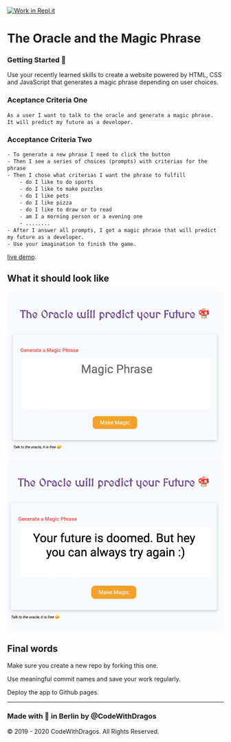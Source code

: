 [![Work in Repl.it](https://classroom.github.com/assets/work-in-replit-14baed9a392b3a25080506f3b7b6d57f295ec2978f6f33ec97e36a161684cbe9.svg)](https://classroom.github.com/online_ide?assignment_repo_id=5301347&assignment_repo_type=AssignmentRepo)
# The Oracle and the Magic Phrase

### Getting Started :rocket:

Use your recently learned skills to create a website powered by HTML, CSS and JavaScript that generates a magic phrase depending on user choices.

### Aceptance Criteria One

```
As a user I want to talk to the oracle and generate a magic phrase.
It will predict my future as a developer.
```

### Acceptance Criteria Two

```
- To generate a new phrase I need to click the button
- Then I see a series of choices (prompts) with criterias for the phrase
- Then I chose what criterias I want the phrase to fulfill
    - do I like to do sports
    - do I like to make puzzles
    - do I like pets
    - do I like pizza
    - do I like to draw or to read
    - am I a morning person or a evening one
    - ........
- After I answer all prompts, I get a magic phrase that will predict my future as a developer.
- Use your imagination to finish the game.
```

[live demo](https://js-homework-solved.netlify.app/).

## What it should look like

![oracle app demo](./demo.png)
![oracle app with phrase demo](./demo-phrase.png)

## Final words

Make sure you create a new repo by forking this one.

Use meaningful commit names and save your work regularly.

Deploy the app to Github pages.

---

### Made with :orange_heart: in Berlin by @CodeWithDragos

© 2019 - 2020 CodeWithDragos. All Rights Reserved.
